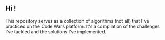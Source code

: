 ## Hi !

This repository serves as a collection of algorithms (not all) that I've practiced on the Code Wars platform. It's a compilation of the challenges I've tackled and the solutions I've implemented.
